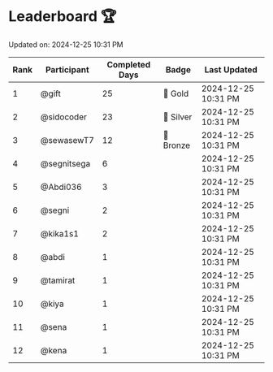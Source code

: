 # Leaderboard 🏆

Updated on: 2024-12-25 10:31 PM

| Rank | Participant       | Completed Days | Badge      | Last Updated         |
|------|-------------------|----------------|------------|----------------------|
| 1    | @gift             | 25             | 🏅 Gold     | 2024-12-25 10:31 PM |
| 2    | @sidocoder        | 23             | 🥈 Silver   | 2024-12-25 10:31 PM |
| 3    | @sewasewT7        | 12             | 🥉 Bronze   | 2024-12-25 10:31 PM |
| 4    | @segnitsega       | 6              |            | 2024-12-25 10:31 PM |
| 5    | @Abdi036          | 3              |            | 2024-12-25 10:31 PM |
| 6    | @segni            | 2              |            | 2024-12-25 10:31 PM |
| 7    | @kika1s1          | 2              |            | 2024-12-25 10:31 PM |
| 8    | @abdi             | 1              |            | 2024-12-25 10:31 PM |
| 9    | @tamirat          | 1              |            | 2024-12-25 10:31 PM |
| 10   | @kiya             | 1              |            | 2024-12-25 10:31 PM |
| 11   | @sena             | 1              |            | 2024-12-25 10:31 PM |
| 12   | @kena             | 1              |            | 2024-12-25 10:31 PM |
